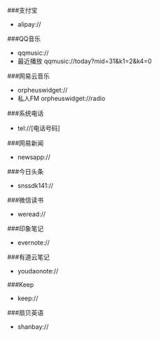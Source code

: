 
###支付宝
- alipay://

###QQ音乐
- qqmusic://
- 最近播放 qqmusic://today?mid=31&k1=2&k4=0

###网易云音乐
- orpheuswidget://
- 私人FM orpheuswidget://radio

###系统电话
- tel://[电话号码]

###网易新闻
- newsapp://

###今日头条
- snssdk141://

###微信读书
- weread://

###印象笔记
- evernote://

###有道云笔记
- youdaonote://

###Keep 
- keep://

###扇贝英语
- shanbay://
